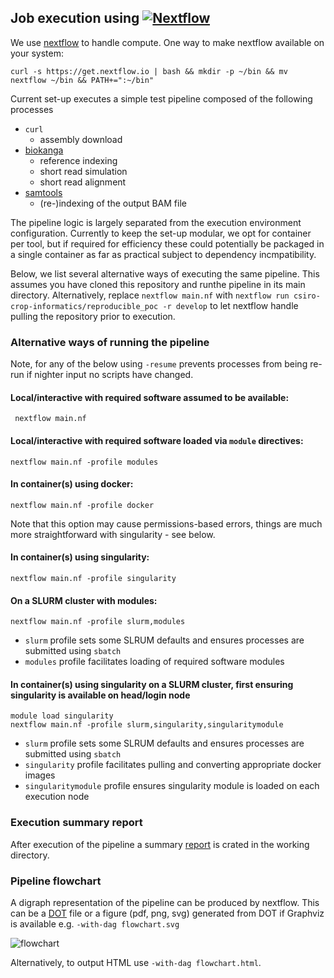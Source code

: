 Job execution using [![Nextflow](https://www.nextflow.io/img/nextflow2014_no-bg.png)](https://www.nextflow.io/)
--------------------------------------------------------

We use [nextflow](https://www.nextflow.io/) to handle compute. One way to make nextflow available on your system: 

`curl -s https://get.nextflow.io | bash && mkdir -p ~/bin && mv nextflow ~/bin && PATH+=":~/bin"`

Current set-up executes a simple test pipeline composed of the following processes

* `curl` 
  * assembly download
* [biokanga](https://github.com/csiro-crop-informatics/biokanga) 
  * reference indexing 
  * short read simulation
  * short read alignment 
* [samtools](http://www.htslib.org/) 
  * (re-)indexing of the output BAM file 


The pipeline logic is largely separated from the execution environment configuration. 
Currently to keep the set-up modular, we opt for container per tool, but if required for efficiency these could potentially be packaged in a single container as far as practical subject to dependency incmpatibility.

Below, we list several alternative ways of executing the same pipeline. This assumes you have cloned this repository and runthe pipeline in its main directory. Alternatively, replace `nextflow main.nf` with `nextflow run csiro-crop-informatics/reproducible_poc -r develop` to let nextflow handle pulling the repository prior to execution. 

### Alternative ways of running the pipeline

Note, for any of the below using `-resume` prevents processes from being re-run if nighter input no scripts have changed.

#### Local/interactive with required software assumed to be available:

``` nextflow main.nf```

#### Local/interactive with required software loaded via `module` directives:

```nextflow main.nf -profile modules```

#### In container(s) using docker:

```nextflow main.nf -profile docker```

Note that this option may cause permissions-based errors, things are 
much more straightforward with singularity - see below.


#### In container(s) using singularity:

```nextflow main.nf -profile singularity```

#### On a SLURM cluster with modules:

```nextflow main.nf -profile slurm,modules```

* `slurm` profile sets some SLRUM defaults and ensures processes are submitted using `sbatch`
* `modules` profile facilitates loading of required software modules

#### In container(s) using singularity on a SLURM cluster, first ensuring singularity is available on head/login node

```
module load singularity
nextflow main.nf -profile slurm,singularity,singularitymodule
```

* `slurm` profile sets some SLRUM defaults and ensures processes are submitted using `sbatch`
* `singularity` profile facilitates pulling and converting appropriate docker images 
* `singularitymodule` profile ensures singularity module is loaded on each execution node

### Execution summary report

After execution of the pipeline a summary [report](report.html) is crated in the working directory.

### Pipeline flowchart

A digraph representation of the pipeline can be produced by nextflow. This can be a [DOT](https://www.graphviz.org/doc/info/lang.html) file or a figure (pdf, png, svg) generated from DOT if Graphviz is available e.g. `-with-dag flowchart.svg` 

![flowchart](doc/flowchart.svg)

Alternatively, to output HTML use `-with-dag flowchart.html`.
